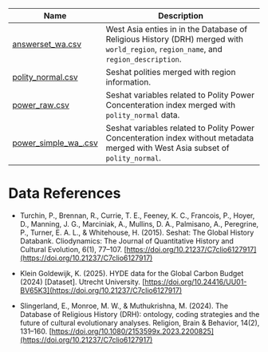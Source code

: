 Name | Description
 --- | ---
[answerset_wa.csv](./data/answerset_wa.csv) | West Asia enties in in the Database of Religious History (DRH) merged with `world_region`, `region_name`, and `region_description`. 
[polity_normal.csv](./data/polity_normal.csv) | Seshat polities merged with region information.
[power_raw.csv](./data/power_raw.csv) | Seshat variables related to Polity Power Concenteration index merged with `polity_normal` data.
[power_simple_wa_.csv](./data/power_simple_wa.csv) | Seshat variables related to Polity Power Concenteration index without metadata merged with West Asia subset of `polity_normal`.

# Data References
- Turchin, P., Brennan, R., Currie, T. E., Feeney, K. C., Francois, P., Hoyer, D., Manning, J. G., Marciniak, A., Mullins, D. A., Palmisano, A., Peregrine, P., Turner, E. A. L., & Whitehouse, H. (2015). Seshat: The Global History Databank. Cliodynamics: The Journal of Quantitative History and Cultural Evolution, 6(1), 77–107. 
[https://doi.org/10.21237/C7clio6127917](https://doi.org/10.21237/C7clio6127917)

- Klein Goldewijk, K. (2025). HYDE data for the Global Carbon Budget (2024) [Dataset]. Utrecht University. [https://doi.org/10.24416/UU01-BV65K3](https://doi.org/10.21237/C7clio6127917)

- Slingerland, E., Monroe, M. W., & Muthukrishna, M. (2024). The Database of Religious History (DRH): ontology, coding strategies and the future of cultural evolutionary analyses. Religion, Brain & Behavior, 14(2), 131–160. [https://doi.org/10.1080/2153599x.2023.2200825](https://doi.org/10.21237/C7clio6127917)



